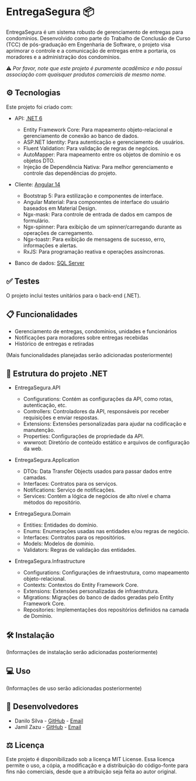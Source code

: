 # EntregaSegura :package:

EntregaSegura é um sistema robusto de gerenciamento de entregas para condomínios. Desenvolvido como parte do Trabalho de Conclusão de Curso (TCC) de pós-graduação em Engenharia de Software, o projeto visa aprimorar o controle e a comunicação de entregas entre a portaria, os moradores e a administração dos condomínios. 

:warning: *Por favor, note que este projeto é puramente acadêmico e não possui associação com quaisquer produtos comerciais de mesmo nome.*

## :gear: Tecnologias

Este projeto foi criado com:

* API: [.NET 6](https://dotnet.microsoft.com/download/dotnet/6.0)
  * Entity Framework Core: Para mapeamento objeto-relacional e gerenciamento de conexão ao banco de dados.
  * ASP.NET Identity: Para autenticação e gerenciamento de usuários.
  * Fluent Validation: Para validação de regras de negócios.
  * AutoMapper: Para mapeamento entre os objetos de domínio e os objetos DTO.
  * Injeção de Dependência Nativa: Para melhor gerenciamento e controle das dependências do projeto.

* Cliente: [Angular 14](https://angular.io/)
  * Bootstrap 5: Para estilização e componentes de interface.
  * Angular Material: Para componentes de interface do usuário baseados em Material Design.
  * Ngx-mask: Para controle de entrada de dados em campos de formulário.
  * Ngx-spinner: Para exibição de um spinner/carregando durante as operações de carregamento.
  * Ngx-toastr: Para exibição de mensagens de sucesso, erro, informações e alertas.
  * RxJS: Para programação reativa e operações assíncronas.

* Banco de dados: [SQL Server](https://www.microsoft.com/en-us/sql-server/sql-server-downloads)

## :white_check_mark: Testes

O projeto inclui testes unitários para o back-end (.NET).

## :clipboard: Funcionalidades

* Gerenciamento de entregas, condomínios, unidades e funcionários
* Notificações para moradores sobre entregas recebidas
* Histórico de entregas e retiradas

(Mais funcionalidades planejadas serão adicionadas posteriormente)

## :file_folder: Estrutura do projeto .NET

* EntregaSegura.API
  - Configurations: Contém as configurações da API, como rotas, autenticação, etc.
  - Controllers: Controladores da API, responsáveis por receber requisições e enviar respostas.
  - Extensions: Extensões personalizadas para ajudar na codificação e manutenção.
  - Properties: Configurações de propriedade da API.
  - wwwroot: Diretório de conteúdo estático e arquivos de configuração da web.

* EntregaSegura.Application
  - DTOs: Data Transfer Objects usados para passar dados entre camadas.
  - Interfaces: Contratos para os serviços.
  - Notifications: Serviço de notificações.
  - Services: Contém a lógica de negócios de alto nível e chama métodos do repositório.

* EntregaSegura.Domain
  - Entities: Entidades do domínio.
  - Enums: Enumerações usadas nas entidades e/ou regras de negócio.
  - Interfaces: Contratos para os repositórios.
  - Models: Modelos de domínio.
  - Validators: Regras de validação das entidades.

* EntregaSegura.Infrastructure
  - Configurations: Configurações de infraestrutura, como mapeamento objeto-relacional.
  - Contexts: Contextos do Entity Framework Core.
  - Extensions: Extensões personalizadas de infraestrutura.
  - Migrations: Migrações do banco de dados geradas pelo Entity Framework Core.
  - Repositories: Implementações dos repositórios definidos na camada de Domínio.

## :hammer_and_wrench: Instalação

(Informações de instalação serão adicionadas posteriormente)

## :computer: Uso

(Informações de uso serão adicionadas posteriormente)

## :bust_in_silhouette: Desenvolvedores

* Danilo Silva - [GitHub](https://github.com/ddcsilva) - [Email](danilo.silva@msn.com)
* Jamil Zazu - [GitHub](https://github.com/jamilzazu) - [Email](jamillzazu@gmail.com)

## :balance_scale: Licença

Este projeto é disponibilizado sob a licença MIT License. Essa licença permite o uso, a cópia, a modificação e a distribuição do código-fonte para fins não comerciais, desde que a atribuição seja feita ao autor original.
